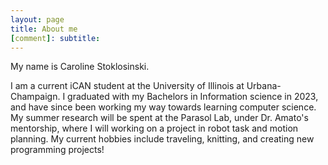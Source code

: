 ```yaml
---
layout: page
title: About me
[comment]: subtitle: 
---
```


My name is Caroline Stoklosinski. 

I am a current iCAN student at the University of Illinois at Urbana-Champaign. I graduated with my Bachelors in Information science in 2023, and have since been working my way towards learning computer science. My summer research will be spent at the Parasol Lab, under Dr. Amato's mentorship, where I will working on a project in robot task and motion planning. My current hobbies include traveling, knitting, and creating new programming projects!


